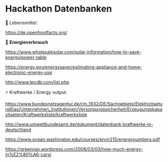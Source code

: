 # Hackathon Datenbanken

:beer: Lebensmittel:

https://de.openfoodfacts.org/

:electric_plug: **Energieverbrauch**

https://www.wholesalesolar.com/solar-information/how-to-save-energy/power-table

https://energy.gov/energysaver/estimating-appliance-and-home-electronic-energy-use

http://www.tpcdb.com/list.php

:zap: Kraftwerke / Energy output:

https://www.bundesnetzagentur.de/cln_1932/DE/Sachgebiete/ElektrizitaetundGas/Unternehmen_Institutionen/Versorgungssicherheit/Erzeugungskapazitaeten/Kraftwerksliste/kraftwerksliste

http://www.umweltbundesamt.de/dokument/datenbank-kraftwerke-in-deutschland

https://www.ocean.washington.edu/courses/envir215/energynumbers.pdf

https://greennav.wordpress.com/2008/03/03/how-much-energy-in%E2%80%A6-cars/

